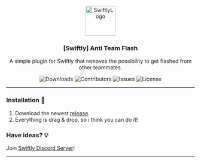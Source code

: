 <p align="center">
  <a href="https://github.com/swiftly-solution/swiftly_antiteamflash">
    <img src="https://cdn.swiftlycs2.net/swiftly-logo.png" alt="SwiftlyLogo" width="80" height="80">
  </a>

  <h3 align="center">[Swiftly] Anti Team Flash</h3>

  <p align="center">
    A simple plugin for Swiftly that removes the possibility to get flashed from other teammates.
    <br/>
  </p>
</p>


<p align="center">
  <img src="https://img.shields.io/github/downloads/swiftly-solution/swiftly_antiteamflash/total" alt="Downloads"> 
  <img src="https://img.shields.io/github/contributors/swiftly-solution/swiftly_antiteamflash?color=dark-green" alt="Contributors">
  <img src="https://img.shields.io/github/issues/swiftly-solution/swiftly_antiteamflash" alt="Issues">
  <img src="https://img.shields.io/github/license/swiftly-solution/swiftly_antiteamflash" alt="License">
</p>

---

### Installation 👀

1. Download the newest [release](https://github.com/swiftly-solution/swiftly_antiflash/releases).
2. Everything is drag & drop, so i think you can do it!



### Have ideas? 💡
Join [Swiftly Discord Server](https://swiftlycs2.net/discord)!

---